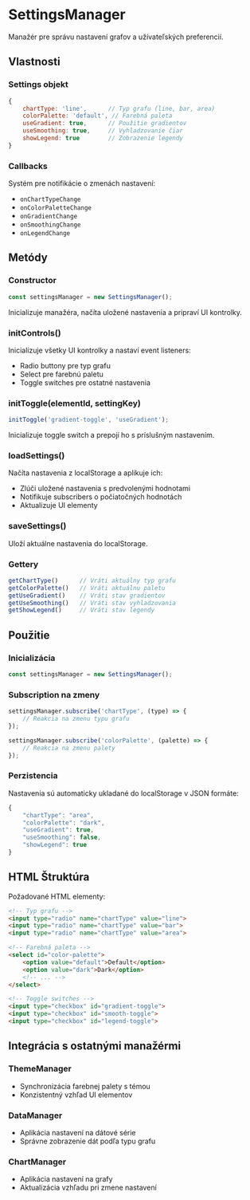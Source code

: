 # SettingsManager

Manažér pre správu nastavení grafov a užívateľských preferencií.

## Vlastnosti

### Settings objekt
```javascript
{
    chartType: 'line',      // Typ grafu (line, bar, area)
    colorPalette: 'default', // Farebná paleta
    useGradient: true,      // Použitie gradientov
    useSmoothing: true,     // Vyhladzovanie čiar
    showLegend: true        // Zobrazenie legendy
}
```

### Callbacks
Systém pre notifikácie o zmenách nastavení:
- `onChartTypeChange`
- `onColorPaletteChange`
- `onGradientChange`
- `onSmoothingChange`
- `onLegendChange`

## Metódy

### Constructor
```javascript
const settingsManager = new SettingsManager();
```
Inicializuje manažéra, načíta uložené nastavenia a pripraví UI kontrolky.

### initControls()
Inicializuje všetky UI kontrolky a nastaví event listeners:
- Radio buttony pre typ grafu
- Select pre farebnú paletu
- Toggle switches pre ostatné nastavenia

### initToggle(elementId, settingKey)
```javascript
initToggle('gradient-toggle', 'useGradient');
```
Inicializuje toggle switch a prepojí ho s príslušným nastavením.

### loadSettings()
Načíta nastavenia z localStorage a aplikuje ich:
- Zlúči uložené nastavenia s predvolenými hodnotami
- Notifikuje subscribers o počiatočných hodnotách
- Aktualizuje UI elementy

### saveSettings()
Uloží aktuálne nastavenia do localStorage.

### Gettery
```javascript
getChartType()      // Vráti aktuálny typ grafu
getColorPalette()   // Vráti aktuálnu paletu
getUseGradient()    // Vráti stav gradientov
getUseSmoothing()   // Vráti stav vyhladzovania
getShowLegend()     // Vráti stav legendy
```

## Použitie

### Inicializácia
```javascript
const settingsManager = new SettingsManager();
```

### Subscription na zmeny
```javascript
settingsManager.subscribe('chartType', (type) => {
    // Reakcia na zmenu typu grafu
});

settingsManager.subscribe('colorPalette', (palette) => {
    // Reakcia na zmenu palety
});
```

### Perzistencia
Nastavenia sú automaticky ukladané do localStorage v JSON formáte:
```javascript
{
    "chartType": "area",
    "colorPalette": "dark",
    "useGradient": true,
    "useSmoothing": false,
    "showLegend": true
}
```

## HTML Štruktúra
Požadované HTML elementy:
```html
<!-- Typ grafu -->
<input type="radio" name="chartType" value="line">
<input type="radio" name="chartType" value="bar">
<input type="radio" name="chartType" value="area">

<!-- Farebná paleta -->
<select id="color-palette">
    <option value="default">Default</option>
    <option value="dark">Dark</option>
    <!-- ... -->
</select>

<!-- Toggle switches -->
<input type="checkbox" id="gradient-toggle">
<input type="checkbox" id="smooth-toggle">
<input type="checkbox" id="legend-toggle">
```

## Integrácia s ostatnými manažérmi

### ThemeManager
- Synchronizácia farebnej palety s témou
- Konzistentný vzhľad UI elementov

### DataManager
- Aplikácia nastavení na dátové série
- Správne zobrazenie dát podľa typu grafu

### ChartManager
- Aplikácia nastavení na grafy
- Aktualizácia vzhľadu pri zmene nastavení